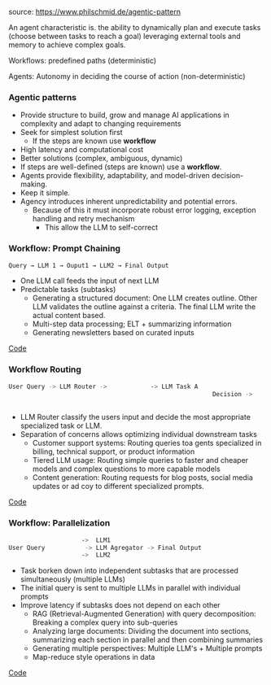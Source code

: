 source: https://www.philschmid.de/agentic-pattern

An agent characteristic is. the ability to dynamically plan and execute tasks (choose between tasks to reach a goal) leveraging external tools and memory to achieve complex goals.

Workflows: predefined paths (deterministic) 

Agents: Autonomy in deciding the course of action (non-deterministic)

### Agentic patterns

- Provide structure to build, grow and manage AI applications in complexity and adapt to changing requirements
- Seek for simplest solution first
    - If the steps are known use **workflow**
- High latency and computational cost
- Better solutions (complex, ambiguous, dynamic)
- If steps are well-defined (steps are known) use a **workflow**.
- Agents provide flexibility, adaptability, and model-driven decision-making.
- Keep it simple.
- Agency introduces inherent unpredictability and potential errors.
    - Because of this it must incorporate robust error logging, exception handling and retry mechanism
        - This allow the LLM to self-correct

### Workflow: Prompt Chaining

```bash
Query → LLM 1 → Ouput1 → LLM2 → Final Output
```

- One LLM call feeds the input of next LLM
- Predictable tasks (subtasks)
    - Generating a structured document: One LLM creates outline. Other LLM validates the outline against a criteria. The final LLM write the actual content based.
    - Multi-step data processing; ELT + summarizing information
    - Generating newsletters based on curated inputs

[Code](./prompt_chaining)

### Workflow Routing

```bash
User Query -> LLM Router ->            -> LLM Task A
														Decision ->       or      -> Final Ouput
																		   -> LLM Task B  
```

- LLM Router classify the users input and decide the most appropriate specialized task or LLM.
- Separation of concerns allows optimizing individual downstream tasks
    - Customer support systems: Routing queries toa gents specialized in billing, technical support, or product information
    - Tiered LLM usage: Routing simple queries to faster and cheaper models and complex questions to more capable models
    - Content generation: Routing requests for blog posts, social media updates or ad coy to different specialized prompts.

[Code](./routing.py)

### Workflow: Parallelization

```bash
					->	LLM1
User Query           -> LLM Agregator -> Final Output
					-> 	LLM2
```

- Task borken down into independent subtasks that are processed simultaneously (multiple LLMs)
- The initial query is sent to multiple LLMs in parallel with individual prompts
- Improve latency if subtasks does not depend on each other
    - RAG (Retrieval-Augmented Generation) with query decomposition: Breaking a complex query into sub-queries
    - Analyzing large documents: Dividing the document into sections, summarizing each section in parallel and then combining summaries
    - Generating multiple perspectives: Multiple LLM's + Multiple prompts
    - Map-reduce style operations in data

[Code](./parallelization.py)